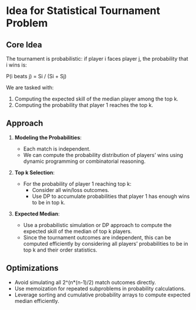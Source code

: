 # Idea for Statistical Tournament Problem

## Core Idea

The tournament is probabilistic: if player i faces player j, the probability that i wins is:

P(i beats j) = Si / (Si + Sj)

We are tasked with:
1. Computing the expected skill of the median player among the top k.
2. Computing the probability that player 1 reaches the top k.

## Approach

1. **Modeling the Probabilities**:
   - Each match is independent.
   - We can compute the probability distribution of players’ wins using dynamic programming or combinatorial reasoning.

2. **Top k Selection**:
   - For the probability of player 1 reaching top k:
     - Consider all win/loss outcomes.
     - Use DP to accumulate probabilities that player 1 has enough wins to be in top k.

3. **Expected Median**:
   - Use a probabilistic simulation or DP approach to compute the expected skill of the median of top k players.
   - Since the tournament outcomes are independent, this can be computed efficiently by considering all players’ probabilities to be in top k and their order statistics.

## Optimizations

- Avoid simulating all 2^(n*(n-1)/2) match outcomes directly.
- Use memoization for repeated subproblems in probability calculations.
- Leverage sorting and cumulative probability arrays to compute expected median efficiently.
